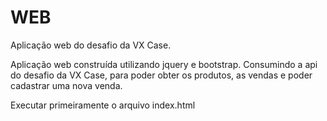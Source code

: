 # WEB
Aplicação web do desafio da VX Case.

Aplicação web construída utilizando jquery e bootstrap. Consumindo a api do desafio da VX Case, para poder obter os produtos, as vendas e poder cadastrar uma nova venda.

Executar primeiramente o arquivo index.html